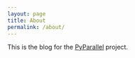 ```yaml
---
layout: page
title: About
permalink: /about/
---
```


This is the blog for the [PyParallel][] project.

[PyParallel]: http://pyparallel.org
